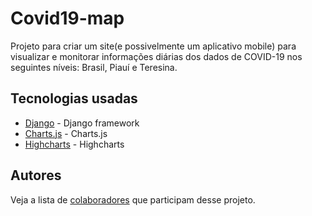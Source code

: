 # Covid19-map

Projeto para criar um site(e possivelmente um aplicativo mobile) para visualizar e monitorar informações diárias dos dados de COVID-19 nos seguintes níveis: Brasil, Piauí e Teresina.

## Tecnologias usadas

* [Django](https://www.djangoproject.com/) - Django framework
* [Charts.js](https://www.chartjs.org/) - Charts.js
* [Highcharts](https://www.highcharts.com/) - Highcharts

## Autores

Veja a lista de [colaboradores](https://github.com/IFPiaui/covid19-map/graphs/contributors) que participam desse projeto.

